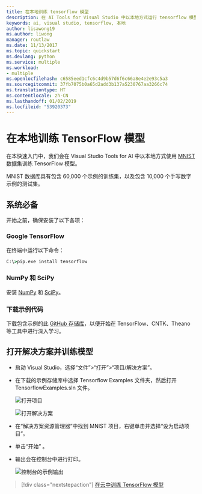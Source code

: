 ```yaml
---
title: 在本地训练 tensorflow 模型
description: 在 AI Tools for Visual Studio 中以本地方式运行 tensorflow 模型
keywords: ai, visual studio, tensorflow, 本地
author: lisawong19
ms.author: liwong
manager: routlaw
ms.date: 11/13/2017
ms.topic: quickstart
ms.devlang: python
ms.service: multiple
ms.workload:
- multiple
ms.openlocfilehash: c6585eed1cfc6c4d9b57d6f6c66a8e4e2e93c5a3
ms.sourcegitcommit: 37fb7075b0a65d2add3b137a5230767aa3266c74
ms.translationtype: HT
ms.contentlocale: zh-CN
ms.lasthandoff: 01/02/2019
ms.locfileid: "53920373"
---
```

# <a name="train-a-tensorflow-model-locally"></a>在本地训练 TensorFlow 模型

在本快速入门中，我们会在 Visual Studio Tools for AI 中以本地方式使用 [MNIST](http://yann.lecun.com/exdb/mnist/) 数据集训练 TensorFlow 模型。

MNIST 数据库具有包含 60,000 个示例的训练集，以及包含 10,000 个手写数字示例的测试集。

## <a name="prerequisites"></a>系统必备

开始之前，确保安装了以下各项：

### <a name="google-tensorflow"></a>Google TensorFlow

在终端中运行以下命令：

```cmd
C:\>pip.exe install tensorflow
```

### <a name="numpy-and-scipy"></a>NumPy 和 SciPy
安装 [NumPy](https://www.lfd.uci.edu/~gohlke/pythonlibs/#numpy) 和 [SciPy](https://www.lfd.uci.edu/~gohlke/pythonlibs/#scipy)。

### <a name="download-sample-code"></a>下载示例代码
下载包含示例的此 [GitHub 存储库](https://github.com/Microsoft/samples-for-ai)，以便开始在 TensorFlow、CNTK、Theano 等工具中进行深入学习。

## <a name="open-solution-and-train-model"></a>打开解决方案并训练模型

- 启动 Visual Studio，选择“文件”>“打开”>“项目/解决方案”。

- 在下载的示例存储库中选择 Tensorflow Examples 文件夹，然后打开 TensorflowExamples.sln 文件。

   ![打开项目](media/tensorflow-local/open-project.png)

   ![打开解决方案](media/tensorflow-local/open-solution.png)

- 在“解决方案资源管理器”中找到 MNIST 项目，右键单击并选择“设为启动项目”。

- 单击“开始” 。

- 输出会在控制台中进行打印。

   ![控制台的示例输出](media/tensorflow-local/console-output.png)

> [!div class="nextstepaction"]
> [在云中训练 TensorFlow 模型](tensorflow-vm.md)
